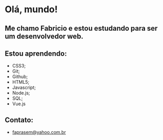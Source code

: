 # Olá, mundo!

## Me chamo Fabricio e estou estudando para ser um desenvolvedor web.

## Estou aprendendo:
- CSS3;
- Git;
- Github;
- HTML5;
- Javascript;
- Node.js;
- SQL;
- Vue.js

## Contato:
- faprasem@yahoo.com.br
